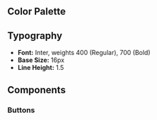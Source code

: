 ## Color Palette

## Typography

- **Font:** Inter, weights 400 (Regular), 700 (Bold)
- **Base Size:** 16px
- **Line Height:** 1.5

## Components

### Buttons
